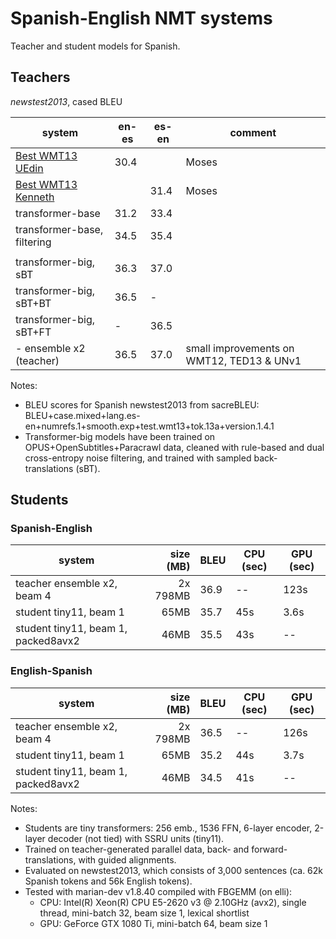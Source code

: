 # Spanish-English NMT systems

Teacher and student models for Spanish.


## Teachers

_newstest2013_, cased BLEU

| system | en-es | es-en | comment |
|--------|-------|-------|---------|
| [Best WMT13 UEdin](http://matrix.statmt.org/matrix/systems_list/1723)     | 30.4 | | Moses
| [Best WMT13 Kenneth](http://matrix.statmt.org/matrix/systems_list/1718)   | | 31.4 | Moses
| transformer-base              | 31.2 | 33.4 |
| transformer-base, filtering   | 34.5 | 35.4 |
||||
| transformer-big, sBT          | 36.3 | 37.0 |
| transformer-big, sBT+BT       | 36.5 | -    |
| transformer-big, sBT+FT       | -    | 36.5 |
| - ensemble x2 (teacher)       | 36.5 | 37.0 | small improvements on WMT12, TED13 & UNv1


Notes:

* BLEU scores for Spanish newstest2013 from sacreBLEU:
  BLEU+case.mixed+lang.es-en+numrefs.1+smooth.exp+test.wmt13+tok.13a+version.1.4.1
* Transformer-big models have been trained on OPUS+OpenSubtitles+Paracrawl
  data, cleaned with rule-based and dual cross-entropy noise filtering, and
  trained with sampled back-translations (sBT).


## Students


### Spanish-English

| system | size (MB) | BLEU | CPU (sec) | GPU (sec) |
|--------|----------:|------|-----------|-----------|
| teacher ensemble x2, beam 4         | 2x 798MB | 36.9 | --  | 123s |
| student tiny11, beam 1              |     65MB | 35.7 | 45s | 3.6s |
| student tiny11, beam 1, packed8avx2 |     46MB | 35.5 | 43s | --   |


### English-Spanish

| system | size (MB) | BLEU | CPU (sec) | GPU (sec) |
|--------|----------:|------|-----------|-----------|
| teacher ensemble x2, beam 4         | 2x 798MB | 36.5 | --  | 126s |
| student tiny11, beam 1              |     65MB | 35.2 | 44s | 3.7s |
| student tiny11, beam 1, packed8avx2 |     46MB | 34.5 | 41s | --   |


Notes:

* Students are tiny transformers: 256 emb., 1536 FFN, 6-layer encoder, 2-layer
  decoder (not tied) with SSRU units (tiny11).
* Trained on teacher-generated parallel data, back- and forward-translations,
  with guided alignments.
* Evaluated on newstest2013, which consists of 3,000 sentences (ca. 62k Spanish
  tokens and 56k English tokens).
* Tested with marian-dev v1.8.40 compiled with FBGEMM (on elli):
  * CPU: Intel(R) Xeon(R) CPU E5-2620 v3 @ 2.10GHz (avx2), single thread,
    mini-batch 32, beam size 1, lexical shortlist
  * GPU: GeForce GTX 1080 Ti, mini-batch 64, beam size 1

